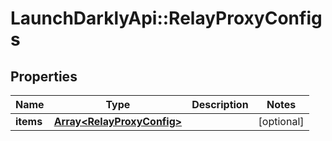 # LaunchDarklyApi::RelayProxyConfigs

## Properties
Name | Type | Description | Notes
------------ | ------------- | ------------- | -------------
**items** | [**Array&lt;RelayProxyConfig&gt;**](RelayProxyConfig.md) |  | [optional] 



